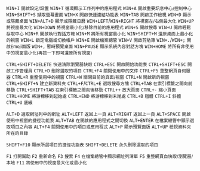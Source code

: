 `WIN+I` <small>開啟設定/設置</small>
`WIN+T` <small>循環顯示工作列中的應用程式</small>
`WIN+A` <small>開啟重要訊息中心/控制中心</small>
`WIN+SHIFT+S` <small>擷取螢幕畫面</small>
`WIN+X` <small>開啟快速連結功能表</small>
`WIN+TAB` <small>開啟工作檢視</small>
`WIN+D` <small>顯示或隱藏桌面</small>
`WIN+ALT+D` <small>顯示或隱藏日曆</small>
`WIN+LEFT`/`WIN+RIGHT` <small>將視窗左/右側最大化</small>
`WIN+UP` <small>將視窗最大化</small>
`WIN+DOWN` <small>將視窗最小化/移除目前的應用程式</small>
`WIN+S` <small>開啟搜尋</small>
`WIN+U` <small>開啟輕鬆存取中心</small>
`WIN+R` <small>開啟執行對話方塊</small>
`WIN+M` <small>將所有視窗最小化</small>
`WIN+SHIFT+M` <small>還原桌面上最小化的視窗</small>
`WIN+L` <small>鎖定電腦或切換帳戶</small>
`WIN+E` <small>開啟檔案總管</small>
`WIN+V` <small>開啟剪貼簿</small>
`WIN+.`/`WIN+;` <small>開啟Emoji面版</small>
`WIN+,` <small>暫時預覽桌面</small>
`WIN+PAUSE` <small>顯示系統內容對話方塊</small>
`WIN+HOME` <small>將所有非使用中的視窗最小化(再按一下即可還原所有視窗)</small>

`CTRL+SHIFT+DELETE` <small>快速清除瀏覽器快取</small>
`CTRL+ESC` <small>開啟開始功能表</small>
`CTRL+SHIFT+ESC` <small>開啟工作管理員</small>
`CTRL+D` <small>刪除選取的項目</small>
`CTRL+F4` <small>關閉使用中的文件</small>
`CTRL+F5` <small>重整網頁自伺服器</small>
`CTRL+R` <small>重整使用中的視窗</small>
`CTRL+W` <small>關閉目前的頁面/視窗</small>
`CTRL+N` <small>開啟新的視窗</small>
`CTRL+SHIFT+N` <small>建立新資料夾</small>
`CTRL+F`/`CTRL+E` <small>選取搜尋方塊</small>
`CTRL+TAB` <small>在索引標籤之間向前移動</small>
`CTRL+SHIFT+TAB` <small>在索引標籤之間向後移動</small>
`CTRL++` <small>放大頁面</small>
`CTRL+-` <small>縮小頁面</small>
`CTRL+HOME` <small>將游標移到起始處</small>
`CTRL+END` <small>將游標移到未尾處</small>
`CTRL+B` <small>粗體</small>
`CTRL+I` <small>斜體</small>
`CTRL+U` <small>底線</small>

`ALT+D` <small>選取網址列中的網址</small>
`ALT+LEFT` <small>返回上一頁</small>
`ALT+RIGHT` <small>返回上一頁</small>
`ALT+SPACE` <small>開啟使用中視窗的捷徑功能表</small>
`ALT+TAB` <small>在開啟的應用程式之間切換</small>
`ALT+ENTER` <small>在檔案總管中顯示選取項目之內容</small>
`ALT+F4` <small>關閉使用中的項目或應用程式</small>
`ALT+P` <small>顯示預覽面版</small>
`ALT+UP` <small>檢視資料夾所在的目錄</small>

`SHIFT+F10` <small>顯示所選項目的捷徑功能表</small>
`SHIFT+DELETE` <small>永久刪除選取的項目</small>

`F1` <small>打開幫助</small>
`F2` <small>重新命名</small>
`F3` <small>搜索</small>
`F4` <small>在檔案總管中顯示網址列清單</small>
`F5` <small>重整網頁自快取/瀏覽器/本地</small>
`F11` <small>將使用中的視窗最大化或最小化</small>